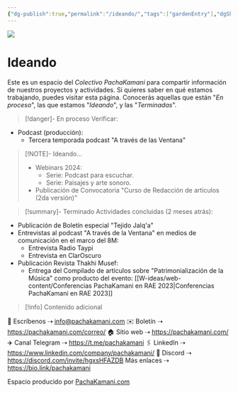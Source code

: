 ```yaml
---
{"dg-publish":true,"permalink":"/ideando/","tags":["gardenEntry"],"dgShowBacklinks":true,"dgShowLocalGraph":true,"dgEnableSearch":true,"noteIcon":""}
---
```


![](/img/user/W-ideas/img/pachakamani.jpg)
# Ideando

Este es un espacio del _Colectivo PachaKamani_ para compartir información de nuestros proyectos y actividades.
Si quieres saber en qué estamos trabajando, puedes visitar esta página. Conocerás aquellas que están "_En proceso_", las que estamos "_Ideando_", y las "_Terminadas_".

>[!danger]- En proceso
>Verificar: 
- Podcast (producción):
	- Tercera temporada podcast "A través de las Ventana"


>[!NOTE]- Ideando...
>- Webinars 2024:
>	- Serie: Podcast para escuchar.
>	- Serie: Paisajes y arte sonoro.
>- Publicación de Convocatoria "Curso de Redacción de artículos (2da versión)"

> [!summary]- Terminado
Actividades concluidas (2 meses atrás):
- Publicación de Boletín especial "Tejido Jalq'a"
- Entrevistas al podcast "A través de la Ventana" en medios de comunicación en el marco del 8M:
	- Entrevista Radio Taypi
	- Entrevista en ClarOscuro
- Publicación Revista Thakhi Musef:
	- Entrega del Compilado de artículos sobre "Patrimonialización de la Música" como producto del evento: [[W-ideas/web-content/Conferencias PachaKamani en RAE 2023\|Conferencias PachaKamani en RAE 2023]]

>[!info] Contenido adicional

📝 Escríbenos  ⇢ info@pachakamani.com 
✉️ Boletín ⇢ https://pachakamani.com/correo/ 
🏠 Sitio web ⇢ https://pachakamani.com/ 
✈️ Canal Telegram ⇢ https://t.me/pachakamani 
🖇️ LinkedIn ⇢ https://www.linkedin.com/company/pachakamani/ 
👀 Discord ⇢ https://discord.com/invite/hgxsHFAZDB 
Más enlaces ⇢ https://bio.link/pachakamani



<div class="transclusion internal-embed is-loaded"><div class="markdown-embed">



Espacio producido por [PachaKamani.com](http://pachakamani.com/)

</div></div>
